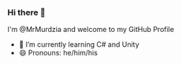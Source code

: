 ### Hi there 👋

I'm @MrMurdzia and welcome to my GitHub Profile
<!--
**MrMurdzia/MrMurdzia** is a ✨ _special_ ✨ repository because its `README.md` (this file) appears on your GitHub profile.

Here are some ideas to get you started:
-->

- 🌱 I’m currently learning C# and Unity
- 😄 Pronouns: he/him/his

